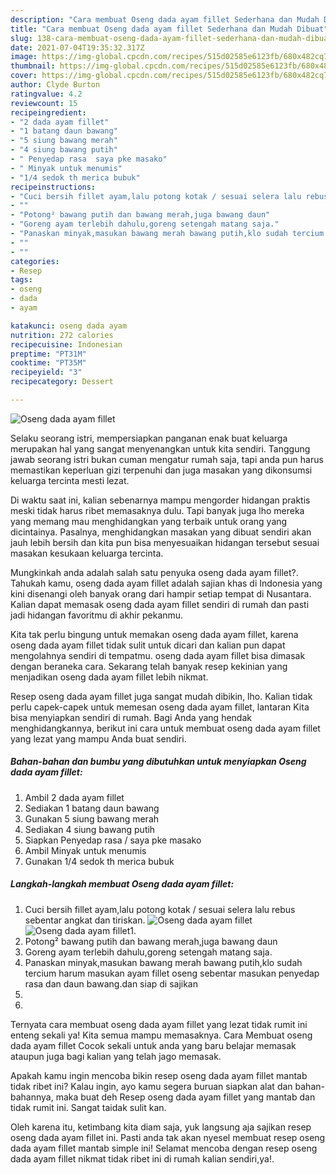 ```yaml
---
description: "Cara membuat Oseng dada ayam fillet Sederhana dan Mudah Dibuat"
title: "Cara membuat Oseng dada ayam fillet Sederhana dan Mudah Dibuat"
slug: 138-cara-membuat-oseng-dada-ayam-fillet-sederhana-dan-mudah-dibuat
date: 2021-07-04T19:35:32.317Z
image: https://img-global.cpcdn.com/recipes/515d02585e6123fb/680x482cq70/oseng-dada-ayam-fillet-foto-resep-utama.jpg
thumbnail: https://img-global.cpcdn.com/recipes/515d02585e6123fb/680x482cq70/oseng-dada-ayam-fillet-foto-resep-utama.jpg
cover: https://img-global.cpcdn.com/recipes/515d02585e6123fb/680x482cq70/oseng-dada-ayam-fillet-foto-resep-utama.jpg
author: Clyde Burton
ratingvalue: 4.2
reviewcount: 15
recipeingredient:
- "2 dada ayam fillet"
- "1 batang daun bawang"
- "5 siung bawang merah"
- "4 siung bawang putih"
- " Penyedap rasa  saya pke masako"
- " Minyak untuk menumis"
- "1/4 sedok th merica bubuk"
recipeinstructions:
- "Cuci bersih fillet ayam,lalu potong kotak / sesuai selera lalu rebus sebentar angkat dan tiriskan."
- ""
- "Potong² bawang putih dan bawang merah,juga bawang daun"
- "Goreng ayam terlebih dahulu,goreng setengah matang saja."
- "Panaskan minyak,masukan bawang merah bawang putih,klo sudah tercium harum masukan ayam fillet oseng sebentar masukan penyedap rasa dan daun bawang.dan siap di sajikan"
- ""
- ""
categories:
- Resep
tags:
- oseng
- dada
- ayam

katakunci: oseng dada ayam 
nutrition: 272 calories
recipecuisine: Indonesian
preptime: "PT31M"
cooktime: "PT35M"
recipeyield: "3"
recipecategory: Dessert

---
```



![Oseng dada ayam fillet](https://img-global.cpcdn.com/recipes/515d02585e6123fb/680x482cq70/oseng-dada-ayam-fillet-foto-resep-utama.jpg)

Selaku seorang istri, mempersiapkan panganan enak buat keluarga merupakan hal yang sangat menyenangkan untuk kita sendiri. Tanggung jawab seorang istri bukan cuman mengatur rumah saja, tapi anda pun harus memastikan keperluan gizi terpenuhi dan juga masakan yang dikonsumsi keluarga tercinta mesti lezat.

Di waktu  saat ini, kalian sebenarnya mampu mengorder hidangan praktis meski tidak harus ribet memasaknya dulu. Tapi banyak juga lho mereka yang memang mau menghidangkan yang terbaik untuk orang yang dicintainya. Pasalnya, menghidangkan masakan yang dibuat sendiri akan jauh lebih bersih dan kita pun bisa menyesuaikan hidangan tersebut sesuai masakan kesukaan keluarga tercinta. 



Mungkinkah anda adalah salah satu penyuka oseng dada ayam fillet?. Tahukah kamu, oseng dada ayam fillet adalah sajian khas di Indonesia yang kini disenangi oleh banyak orang dari hampir setiap tempat di Nusantara. Kalian dapat memasak oseng dada ayam fillet sendiri di rumah dan pasti jadi hidangan favoritmu di akhir pekanmu.

Kita tak perlu bingung untuk memakan oseng dada ayam fillet, karena oseng dada ayam fillet tidak sulit untuk dicari dan kalian pun dapat mengolahnya sendiri di tempatmu. oseng dada ayam fillet bisa dimasak dengan beraneka cara. Sekarang telah banyak resep kekinian yang menjadikan oseng dada ayam fillet lebih nikmat.

Resep oseng dada ayam fillet juga sangat mudah dibikin, lho. Kalian tidak perlu capek-capek untuk memesan oseng dada ayam fillet, lantaran Kita bisa menyiapkan sendiri di rumah. Bagi Anda yang hendak menghidangkannya, berikut ini cara untuk membuat oseng dada ayam fillet yang lezat yang mampu Anda buat sendiri.

<!--inarticleads1-->

##### Bahan-bahan dan bumbu yang dibutuhkan untuk menyiapkan Oseng dada ayam fillet:

1. Ambil 2 dada ayam fillet
1. Sediakan 1 batang daun bawang
1. Gunakan 5 siung bawang merah
1. Sediakan 4 siung bawang putih
1. Siapkan  Penyedap rasa / saya pke masako
1. Ambil  Minyak untuk menumis
1. Gunakan 1/4 sedok th merica bubuk




<!--inarticleads2-->

##### Langkah-langkah membuat Oseng dada ayam fillet:

1. Cuci bersih fillet ayam,lalu potong kotak / sesuai selera lalu rebus sebentar angkat dan tiriskan.
<img src="https://img-global.cpcdn.com/steps/023514d92830e859/160x128cq70/oseng-dada-ayam-fillet-langkah-memasak-1-foto.jpg" alt="Oseng dada ayam fillet"><img src="https://img-global.cpcdn.com/steps/fe51189922196607/160x128cq70/oseng-dada-ayam-fillet-langkah-memasak-1-foto.jpg" alt="Oseng dada ayam fillet">1. 
1. Potong² bawang putih dan bawang merah,juga bawang daun
1. Goreng ayam terlebih dahulu,goreng setengah matang saja.
1. Panaskan minyak,masukan bawang merah bawang putih,klo sudah tercium harum masukan ayam fillet oseng sebentar masukan penyedap rasa dan daun bawang.dan siap di sajikan
1. 
1. 




Ternyata cara membuat oseng dada ayam fillet yang lezat tidak rumit ini enteng sekali ya! Kita semua mampu memasaknya. Cara Membuat oseng dada ayam fillet Cocok sekali untuk anda yang baru belajar memasak ataupun juga bagi kalian yang telah jago memasak.

Apakah kamu ingin mencoba bikin resep oseng dada ayam fillet mantab tidak ribet ini? Kalau ingin, ayo kamu segera buruan siapkan alat dan bahan-bahannya, maka buat deh Resep oseng dada ayam fillet yang mantab dan tidak rumit ini. Sangat taidak sulit kan. 

Oleh karena itu, ketimbang kita diam saja, yuk langsung aja sajikan resep oseng dada ayam fillet ini. Pasti anda tak akan nyesel membuat resep oseng dada ayam fillet mantab simple ini! Selamat mencoba dengan resep oseng dada ayam fillet nikmat tidak ribet ini di rumah kalian sendiri,ya!.

